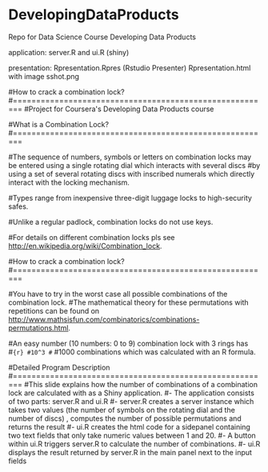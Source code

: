 DevelopingDataProducts
======================

Repo for Data Science Course Developing Data Products

application: 
server.R and ui.R (shiny)

presentation: 
Rpresentation.Rpres (Rstudio Presenter)
Rpresentation.html with image sshot.png  	


#How to crack a combination lock? 
#========================================================
#Project for Coursera's Developing Data Products course  

#What is a Combination Lock?
#========================================================

#The sequence of numbers, symbols or letters on combination locks may be entered using a single rotating dial which interacts with several discs 
#by using a set of several rotating discs with inscribed numerals which directly interact with the locking mechanism.

#Types range from inexpensive three-digit luggage locks to high-security safes. 

#Unlike a regular padlock, combination locks do not use keys.

#For details on different combination locks pls see http://en.wikipedia.org/wiki/Combination_lock. 

#How to crack a combination lock? 
#========================================================

#You have to try in the worst case all possible combinations of the combination lock.
#The mathematical theory for these permutations with repetitions can be found on http://www.mathsisfun.com/combinatorics/combinations-permutations.html.

#An easy number (10 numbers: 0 to 9) combination lock with 3 rings has  
#```{r}
#10^3
#```
#1000 combinations which was calculated with an R formula.


#Detailed Program Description
#========================================================
#This slide explains how the number of combinations of a combination lock are calculated with as a Shiny application.
#- The application consists of two parts: server.R and ui.R
#- server.R creates a server instance which takes two values (the number of symbols on the rotating dial and the number of discs) , computes the number of possible permutations and returns the result 
#- ui.R creates the html code for a sidepanel containing two text fields that only take numeric values between 1 and 20. 
#- A button within ui.R triggers server.R to calculate the number of combinations.
#- ui.R displays the result returned by server.R in the main panel next to the input fields